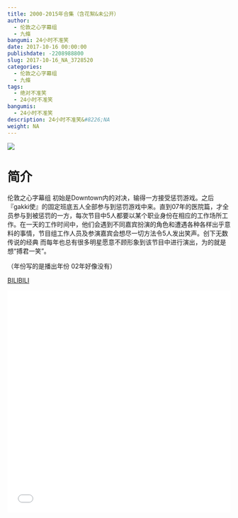```yaml
---
title: 2000-2015年合集（含花絮&未公开）
author: 
  - 伦敦之心字幕组
  - 九條
bangumi: 24小时不准笑
date: 2017-10-16 00:00:00
publishdate: -2208988800
slug: 2017-10-16_NA_3728520
categories: 
  - 伦敦之心字幕组
  - 九條
tags: 
  - 绝对不准笑
  - 24小时不准笑
bangumis: 
  - 24小时不准笑
description: 24小时不准笑&#8226;NA
weight: NA
---
```


![](https://i.imgur.com/qPZzxKz.jpg)

# 简介  
伦敦之心字幕组 初始是Downtown内的对决，输得一方接受惩罚游戏。之后『gakki使』的固定班底五人全部参与到惩罚游戏中来。直到07年的医院篇，才全员参与到被惩罚的一方，每次节目中5人都要以某个职业身份在相应的工作场所工作。在一天的工作时间中，他们会遇到不同嘉宾扮演的角色和遭遇各种各样出乎意料的事情，节目组工作人员及参演嘉宾会想尽一切方法令5人发出笑声。创下无数传说的经典 而每年也总有很多明星愿意不顾形象到该节目中进行演出，为的就是想“搏君一笑”。


（年份写的是播出年份 02年好像没有） 

  [BILIBILI](https://www.bilibili.com/video/av3728520/)


  <iframe src="//www.bilibili.com/html/html5player.html?cid=5975922&aid=3728520" width="100%" height="500" frameborder="0" allowfullscreen="allowfullscreen"></iframe>
